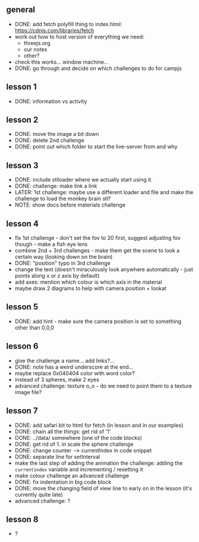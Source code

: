 
## general
- DONE: add fetch polyfill thing to index.html: https://cdnjs.com/libraries/fetch
- work out how to host version of everything we need:
    - threejs.org
    - our notes
    - other?
- check this works... window machine...
- DONE: go through and decide on which challenges to do for campjs

## lesson 1
- DONE: information vs activity

## lesson 2
- DONE: move the image a bit down
- DONE: delete 2nd challenge
- DONE: point out which folder to start the live-server from and why

## lesson 3
- DONE: include stlloader where we actually start using it.
- DONE: challenge: make link a link
- LATER: 1st challenge: maybe use a different loader and file and make the challenge to load the monkey brain stl?
- NOTE: show docs before materials challenge

## lesson 4
- fix 1st challenge - don't set the fov to 20 first, suggest adjusting fov though - make a fish eye lens
- combine 2nd + 3rd challenges - make them get the scene to look a certain way (looking down on the brain)
- DONE: "position" typo in 3rd challenge
- change the text (doesn't miraculously look anywhere automatically - just points along x or z axis by default)
- add axes: mention which colour is which axis in the material
- maybe draw 2 diagrams to help with camera position + lookat

## lesson 5
- DONE: add hint - make sure the camera position is set to something other than 0,0,0

## lesson 6
- give the challenge a name... add links?...
- DONE: note has a weird underscore at the end...
- maybe replace 0x040404 color with word color?
- instead of 3 spheres, make 2 eyes
- advanced challenge: texture o_o - do we need to point them to a texture image file?

## lesson 7
- DONE: add safari bit to html for fetch (in lesson and in our examples)
- DONE: chain all the things: get rid of '1'
- DONE: ../data/ somewhere (one of the code blocks)
- DONE: get rid of 1. in scale the sphere challenge
- DONE: change counter --> currentIndex in code snippet
- DONE: separate line for setInterval
- make the last step of adding the animation the challenge: adding the `currentindex` variable and incrementing / resetting it
- make colour challenge an advanced challenge
- DONE: fix indentation in big code block
- DONE: move the changing field of view line to early on in the lesson (it's currently quite late)
- advanced challenge: ?

## lesson 8
- ?
